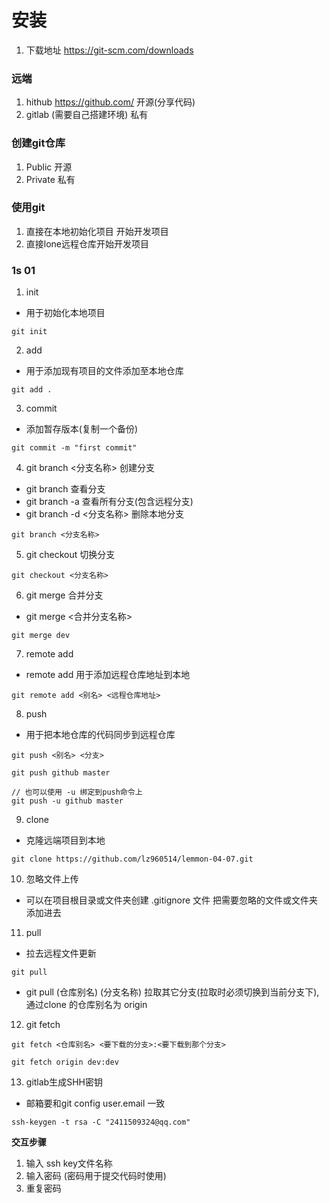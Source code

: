 # 安装
1. 下载地址 https://git-scm.com/downloads

### 远端
1. hithub https://github.com/  开源(分享代码)
2. gitlab (需要自己搭建环境)  私有

### 创建git仓库
1. Public 开源
2. Private 私有

### 使用git 
1. 直接在本地初始化项目 开始开发项目
2. 直接lone远程仓库开始开发项目

### 1s 01
1. init
- 用于初始化本地项目
```
git init
```
2. add
- 用于添加现有项目的文件添加至本地仓库
```
git add .
```
3. commit
- 添加暂存版本(复制一个备份)
```
git commit -m "first commit"
```
4. git branch <分支名称> 创建分支
- git branch 查看分支
- git branch -a 查看所有分支(包含远程分支)
- git branch -d <分支名称> 删除本地分支
```
git branch <分支名称>
```
5. git checkout 切换分支
```
git checkout <分支名称>
```
6. git merge 合并分支
- git merge <合并分支名称>
```
git merge dev
```
7. remote add
- remote add 用于添加远程仓库地址到本地
```
git remote add <别名> <远程仓库地址>
```
8. push
- 用于把本地仓库的代码同步到远程仓库
```
git push <别名> <分支>

git push github master

// 也可以使用 -u 绑定到push命令上
git push -u github master
```
9. clone
- 克隆远端项目到本地
```
git clone https://github.com/lz960514/lemmon-04-07.git
```
10. 忽略文件上传
- 可以在项目根目录或文件夹创建 .gitignore 文件 把需要忽略的文件或文件夹添加进去
11. pull
- 拉去远程文件更新
```
git pull
```
- git pull (仓库别名) (分支名称)  拉取其它分支(拉取时必须切换到当前分支下),通过clone 的仓库别名为 origin
12. git fetch
```
git fetch <仓库别名> <要下载的分支>:<要下载到那个分支>

git fetch origin dev:dev
```
13. gitlab生成SHH密钥
- 邮箱要和git config user.email 一致
```
ssh-keygen -t rsa -C "2411509324@qq.com"
```
**交互步骤**
1. 输入 ssh key文件名称
2. 输入密码 (密码用于提交代码时使用)
3. 重复密码